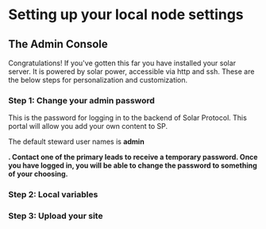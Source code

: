 # Setting up your local node settings

## The Admin Console

Congratulations! If you've gotten this far you have installed your solar server. It is powered by solar power, accessible via http and ssh. These are the below steps for personalization and customization.

### Step 1: Change your admin password

<p>
	This is the password for logging in to the backend of Solar Protocol. This portal will allow you add your own content to SP.
</p>
<p>
	The default steward user names is <strong>admin</p>. Contact one of the primary leads to receive a temporary password. Once you have logged in, you will be able to change the password to something of your choosing.
</p>


### Step 2: Local variables

### Step 3: Upload your site
